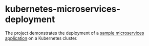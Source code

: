 # kubernetes-microservices-deployment

The project demonstrates the deployment of a [sample microservices application](https://www.bing.com/ck/a?!&&p=33030048613cd756JmltdHM9MTY2NzQzMzYwMCZpZ3VpZD0zN2FmZGMxMy1jYzZjLTYyNDctMTdhYi1jZDc1Yzg2YzY0MWMmaW5zaWQ9NTIwMQ&ptn=3&hsh=3&fclid=37afdc13-cc6c-6247-17ab-cd75c86c641c&psq=google+sample+microservice&u=a1aHR0cHM6Ly9naXRodWIuY29tL0dvb2dsZUNsb3VkUGxhdGZvcm0vbWljcm9zZXJ2aWNlcy1kZW1v&ntb=1) on a Kubernetes cluster.
